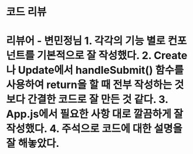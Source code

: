 <h1>코드 리뷰 <h1>
리뷰어 - 변민정님
1. 각각의 기능 별로 컨포넌트를 기본적으로 잘 작성했다.
2. Create나 Update에서 handleSubmit() 함수를 사용하여 return을 할 때 전부 작성하는 것보다 간결한 코드로 잘 만든 것 같다.
3. App.js에서 필요한 사항 대로 깔끔하게 잘 작성했다.
4. 주석으로 코드에 대한 설명을 잘 해놓았다. 
